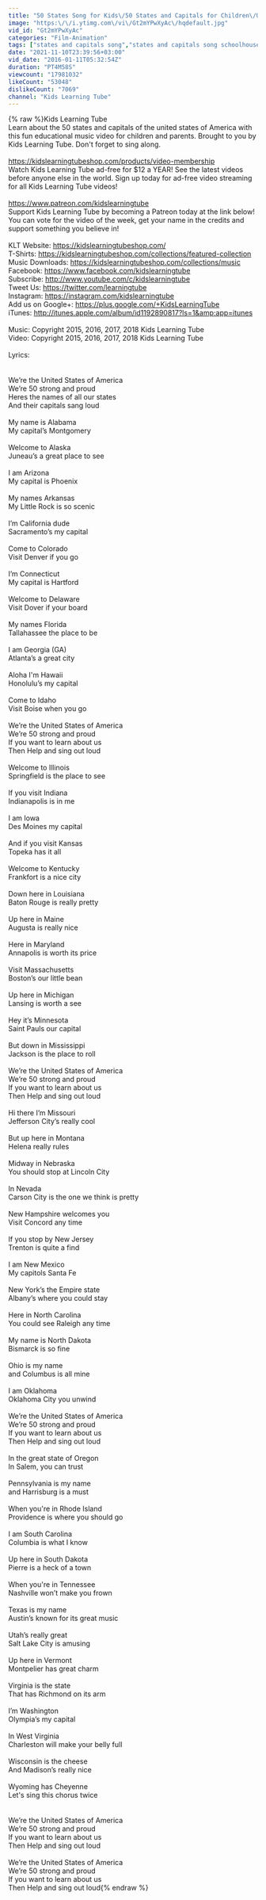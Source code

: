 ```yaml
---
title: "50 States Song for Kids\/50 States and Capitals for Children\/USA 50 States"
image: "https:\/\/i.ytimg.com\/vi\/Gt2mYPwXyAc\/hqdefault.jpg"
vid_id: "Gt2mYPwXyAc"
categories: "Film-Animation"
tags: ["states and capitals song","states and capitals song schoolhouse rock","states and capitals song for kids"]
date: "2021-11-10T23:39:56+03:00"
vid_date: "2016-01-11T05:32:54Z"
duration: "PT4M58S"
viewcount: "17981032"
likeCount: "53048"
dislikeCount: "7069"
channel: "Kids Learning Tube"
---
```

{% raw %}Kids Learning Tube <br />Learn about the 50 states and capitals of the united states of America with this fun educational music video for children and parents. Brought to you by Kids Learning Tube. Don't forget to sing along. <br /><br /><a rel="nofollow" target="blank" href="https://kidslearningtubeshop.com/products/video-membership">https://kidslearningtubeshop.com/products/video-membership</a><br />Watch Kids Learning Tube ad-free for $12 a YEAR! See the latest videos before anyone else in the world. Sign up today for ad-free video streaming for all Kids Learning Tube videos! <br /><br /><a rel="nofollow" target="blank" href="https://www.patreon.com/kidslearningtube">https://www.patreon.com/kidslearningtube</a><br />Support Kids Learning Tube by becoming a Patreon today at the link below! You can vote for the video of the week, get your name in the credits and support something you believe in! <br /><br />KLT Website: <a rel="nofollow" target="blank" href="https://kidslearningtubeshop.com/">https://kidslearningtubeshop.com/</a><br />T-Shirts: <a rel="nofollow" target="blank" href="https://kidslearningtubeshop.com/collections/featured-collection">https://kidslearningtubeshop.com/collections/featured-collection</a><br />Music Downloads: <a rel="nofollow" target="blank" href="https://kidslearningtubeshop.com/collections/music">https://kidslearningtubeshop.com/collections/music</a> <br />Facebook: <a rel="nofollow" target="blank" href="https://www.facebook.com/kidslearningtube">https://www.facebook.com/kidslearningtube</a><br />Subscribe: <a rel="nofollow" target="blank" href="http://www.youtube.com/c/kidslearningtube">http://www.youtube.com/c/kidslearningtube</a><br />Tweet Us: <a rel="nofollow" target="blank" href="https://twitter.com/learningtube">https://twitter.com/learningtube</a><br />Instagram: <a rel="nofollow" target="blank" href="https://instagram.com/kidslearningtube">https://instagram.com/kidslearningtube</a><br />Add us on Google+: <a rel="nofollow" target="blank" href="https://plus.google.com/+KidsLearningTube">https://plus.google.com/+KidsLearningTube</a><br />iTunes: <a rel="nofollow" target="blank" href="http://itunes.apple.com/album/id1192890817?ls=1&amp;app=itunes">http://itunes.apple.com/album/id1192890817?ls=1&amp;app=itunes</a> <br /><br />Music: Copyright 2015, 2016, 2017, 2018 Kids Learning Tube<br />Video: Copyright 2015, 2016, 2017, 2018  Kids Learning Tube<br /><br />Lyrics:<br /><br /><br />We’re the United States of America<br />We’re 50 strong and proud<br />Heres the names of all our states<br />And their capitals sang loud<br /><br />My name is Alabama<br />My capital’s Montgomery  <br /><br />Welcome to Alaska <br />Juneau’s a great place to see<br /><br />I am Arizona <br />My capital is Phoenix <br /><br />My names Arkansas<br />My Little Rock is so scenic<br /><br />I’m California dude<br />Sacramento’s my capital<br /><br />Come to Colorado <br />Visit Denver if you go<br /><br />I’m Connecticut <br />My capital is Hartford<br /><br />Welcome to Delaware <br />Visit Dover if your board<br /><br />My names Florida<br />Tallahassee the place to be<br /><br />I am Georgia (GA)<br />Atlanta’s a great city<br /><br />Aloha I'm Hawaii<br />Honolulu’s my capital<br /><br />Come to Idaho<br />Visit Boise when you go<br /><br />We’re the United States of America<br />We’re 50 strong and proud<br />If you want to learn about us<br />Then Help and sing out loud<br /><br />Welcome to Illinois <br />Springfield is the place to see<br /><br />If you visit Indiana <br />Indianapolis is in me<br /><br />I am Iowa<br />Des Moines my capital<br /><br />And if you visit Kansas<br />Topeka has it all<br /><br />Welcome to Kentucky<br />Frankfort is a nice city<br /><br />Down here in Louisiana <br />Baton Rouge is really pretty <br /><br />Up here in Maine<br />Augusta is really nice<br /><br />Here in Maryland <br />Annapolis is worth its price<br /><br />Visit Massachusetts <br />Boston’s our little bean<br /><br />Up here in Michigan <br />Lansing is worth a see<br /><br />Hey it’s Minnesota <br />Saint Pauls our capital <br /><br />But down in Mississippi <br />Jackson is the place to roll<br /><br />We’re the United States of America<br />We’re 50 strong and proud<br />If you want to learn about us<br />Then Help and sing out loud<br /><br />Hi there I’m Missouri <br />Jefferson City’s really cool <br /><br />But up here in Montana <br />Helena really rules<br /><br />Midway in Nebraska <br />You should stop at Lincoln City<br /><br />In Nevada <br />Carson City is the one we think is pretty<br /><br />New Hampshire welcomes you<br />Visit Concord any time<br /><br />If you stop by New Jersey <br />Trenton is quite a find<br /><br />I am New Mexico <br />My capitols Santa Fe<br /><br />New York’s the Empire state<br />Albany’s where you could stay <br /><br />Here in North Carolina<br />You could see Raleigh any time<br /><br />My name is North Dakota <br />Bismarck is so fine<br /><br />Ohio is my name <br />and Columbus is all mine<br /><br />I am Oklahoma <br />Oklahoma City you unwind <br /><br />We’re the United States of America<br />We’re 50 strong and proud<br />If you want to learn about us<br />Then Help and sing out loud<br /><br />In the great state of Oregon<br />In Salem, you can trust<br /><br />Pennsylvania is my name <br />and Harrisburg is a must<br /><br />When you're in Rhode Island<br />Providence is where you should go<br /><br />I am South Carolina <br />Columbia is what I know<br /><br />Up here in South Dakota <br />Pierre is a heck of a town<br /><br />When you're in Tennessee<br />Nashville won’t make you frown<br /><br />Texas is my name <br />Austin’s known for its great music <br /><br />Utah’s really great<br />Salt Lake City is amusing <br /><br />Up here in Vermont<br />Montpelier has great charm<br /><br />Virginia is the state <br />That has Richmond on its arm<br /><br />I’m Washington <br />Olympia’s my capital<br /><br />In West Virginia <br />Charleston will make your belly full<br /><br />Wisconsin is the cheese<br />And Madison’s really nice<br /><br />Wyoming has Cheyenne<br />Let's sing this chorus twice <br /><br /><br />We’re the United States of America<br />We’re 50 strong and proud<br />If you want to learn about us<br />Then Help and sing out loud<br /><br />We’re the United States of America<br />We’re 50 strong and proud<br />If you want to learn about us<br />Then Help and sing out loud{% endraw %}
